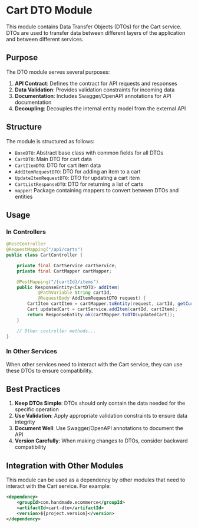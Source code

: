# Cart DTO Module

This module contains Data Transfer Objects (DTOs) for the Cart service. DTOs are used to transfer data between different layers of the application and between different services.

## Purpose

The DTO module serves several purposes:

1. **API Contract**: Defines the contract for API requests and responses
2. **Data Validation**: Provides validation constraints for incoming data
3. **Documentation**: Includes Swagger/OpenAPI annotations for API documentation
4. **Decoupling**: Decouples the internal entity model from the external API

## Structure

The module is structured as follows:

- `BaseDTO`: Abstract base class with common fields for all DTOs
- `CartDTO`: Main DTO for cart data
- `CartItemDTO`: DTO for cart item data
- `AddItemRequestDTO`: DTO for adding an item to a cart
- `UpdateItemRequestDTO`: DTO for updating a cart item
- `CartListResponseDTO`: DTO for returning a list of carts
- `mapper`: Package containing mappers to convert between DTOs and entities

## Usage

### In Controllers

```java
@RestController
@RequestMapping("/api/carts")
public class CartController {

    private final CartService cartService;
    private final CartMapper cartMapper;

    @PostMapping("/{cartId}/items")
    public ResponseEntity<CartDTO> addItem(
            @PathVariable String cartId,
            @RequestBody AddItemRequestDTO request) {
        CartItem cartItem = cartMapper.toEntity(request, cartId, getCurrentTenantId());
        Cart updatedCart = cartService.addItem(cartId, cartItem);
        return ResponseEntity.ok(cartMapper.toDTO(updatedCart));
    }

    // Other controller methods...
}
```

### In Other Services

When other services need to interact with the Cart service, they can use these DTOs to ensure compatibility.

## Best Practices

1. **Keep DTOs Simple**: DTOs should only contain the data needed for the specific operation
2. **Use Validation**: Apply appropriate validation constraints to ensure data integrity
3. **Document Well**: Use Swagger/OpenAPI annotations to document the API
4. **Version Carefully**: When making changes to DTOs, consider backward compatibility

## Integration with Other Modules

This module can be used as a dependency by other modules that need to interact with the Cart service. For example:

```xml
<dependency>
    <groupId>com.handmade.ecommerce</groupId>
    <artifactId>cart-dto</artifactId>
    <version>${project.version}</version>
</dependency>
```
